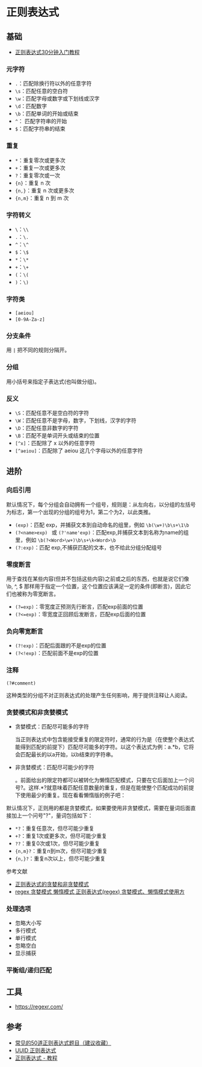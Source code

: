 # 正则表达式

## 基础

- [正则表达式30分钟入门教程](https://deerchao.cn/tutorials/regex/regex.htm)

### 元字符

- `.`：匹配除换行符以外的任意字符
- `\s`：匹配任意的空白符
- `\w`：匹配字母或数字或下划线或汉字
- `\d`：匹配数字
- `\b`：匹配单词的开始或结束
- `^`：	匹配字符串的开始
- `$`：匹配字符串的结束

### 重复

- `*`：重复零次或更多次
- `+`：重复一次或更多次
- `?`：重复零次或一次
- `{n}`：重复 n 次
- `{n,}`：重复 n 次或更多次
- `{n,m}`：重复 n 到 m 次

### 字符转义

- `\`：`\\`
- `.`：`\.`
- `^`：`\^`
- `$`：`\$`
- `*`：`\*`
- `+`：`\+`
- `(`：`\(`
- `)`：`\)`

### 字符类

- `[aeiou]`
- `[0-9A-Za-z]`

### 分支条件

用 `|` 把不同的规则分隔开。

### 分组

用小括号来指定子表达式(也叫做分组)。

### 反义

- `\S`：匹配任意不是空白符的字符
- `\W`：匹配任意不是字母，数字，下划线，汉字的字符
- `\D`：匹配任意非数字的字符
- `\B`：匹配不是单词开头或结束的位置
- `[^x]`：匹配除了 x 以外的任意字符
- `[^aeiou]`：匹配除了 aeiou 这几个字母以外的任意字符

## 进阶

### 向后引用

默认情况下，每个分组会自动拥有一个组号，规则是：从左向右，以分组的左括号为标志，第一个出现的分组的组号为1，第二个为2，以此类推。

- `(exp)`：匹配 exp，并捕获文本到自动命名的组里，例如 `\b(\w+)\b\s+\1\b`
- `(?<name>exp)	` 或 `(?'name'exp)`：匹配exp,并捕获文本到名称为name的组里，例如 `\b(?<Word>\w+)\b\s+\k<Word>\b`
- `(?:exp)`：匹配 exp,不捕获匹配的文本，也不给此分组分配组号

### 零度断言

用于查找在某些内容(但并不包括这些内容)之前或之后的东西，也就是说它们像 \b, ^, $ 那样用于指定一个位置，这个位置应该满足一定的条件(即断言)，因此它们也被称为零宽断言。

- `(?=exp)`：零宽度正预测先行断言，匹配exp前面的位置
- `(?<=exp)`：零宽度正回顾后发断言，匹配exp后面的位置

### 负向零宽断言

- `(?!exp)`：匹配后面跟的不是exp的位置
- `(?<!exp)`：匹配前面不是exp的位置

### 注释

```
(?#comment)
```

这种类型的分组不对正则表达式的处理产生任何影响，用于提供注释让人阅读。

### 贪婪模式和非贪婪模式

- 贪婪模式：匹配尽可能多的字符

    当正则表达式中包含能接受重复的限定符时，通常的行为是（在使整个表达式能得到匹配的前提下）匹配尽可能多的字符。以这个表达式为例：a.*b，它将会匹配最长的以a开始，以b结束的字符串。

- 非贪婪模式：匹配尽可能少的字符

    。前面给出的限定符都可以被转化为懒惰匹配模式，只要在它后面加上一个问号?。这样.*?就意味着匹配任意数量的重复，但是在能使整个匹配成功的前提下使用最少的重复。现在看看懒惰版的例子吧：

默认情况下，正则用的都是贪婪模式，如果要使用非贪婪模式，需要在量词后面直接加上一个问号"?"，量词包括如下：

- `*?`：重复任意次，但尽可能少重复
- `+?`：重复1次或更多次，但尽可能少重复
- `??`：重复0次或1次，但尽可能少重复
- `{n,m}?`：重复n到m次，但尽可能少重复
- `{n,}?`：重复n次以上，但尽可能少重复

参考文献

- [正则表达式的贪婪和非贪婪模式](https://cloud.tencent.com/developer/article/1888200)
- [regex 贪婪模式 懒惰模式 正则表达式(regex) 贪婪模式、懒惰模式使用方](http://www.fresh-weather.com/article/283106.html)

### 处理选项

- 忽略大小写
- 多行模式
- 单行模式
- 忽略空白
- 显示捕获

### 平衡组/递归匹配

## 工具

- https://regexr.com/

## 参考

- [常见的50道正则表达式题目（建议收藏）](https://mp.weixin.qq.com/s?__biz=MzU2MTgxNjIzNg==&amp;mid=2247483823&amp;idx=1&amp;sn=886acdef650d139ddbbf002aec144776&amp;chksm=fc73b66ccb043f7af38275441643cd14ae1e91babc67dae166ffb4e9e2987c6a731c15835a9d&token=1368185608&lang=zh_CN#rd)
- [UUID 正则表达式](https://blog.csdn.net/jiangbo721/article/details/103047486)
- [正则表达式 - 教程](https://www.runoob.com/regexp/regexp-tutorial.html)
